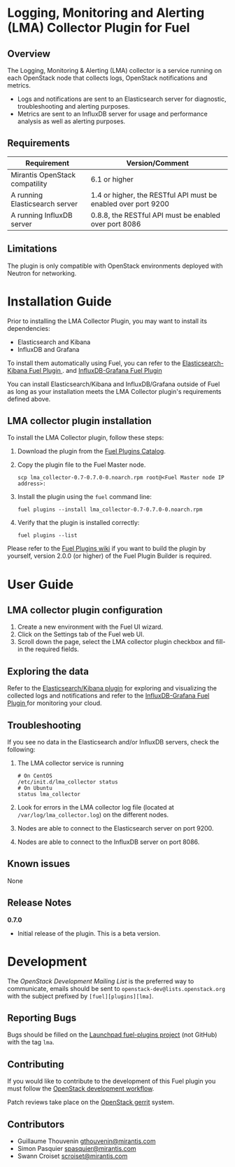 Logging, Monitoring and Alerting (LMA) Collector Plugin for Fuel
================================================================


Overview
--------

The Logging, Monitoring & Alerting (LMA) collector is a service running on each
OpenStack node that collects logs, OpenStack notifications and metrics.

* Logs and notifications are sent to an Elasticsearch server for diagnostic,
troubleshooting and alerting purposes.
* Metrics are sent to an InfluxDB server for usage and performance analysis as
well as alerting purposes.


Requirements
------------


| Requirement                    | Version/Comment                                               |
| ------------------------------ | ------------------------------------------------------------- |
| Mirantis OpenStack compatility | 6.1 or higher                                                 |
| A running Elasticsearch server | 1.4 or higher, the RESTful API must be enabled over port 9200 |
| A running InfluxDB server      | 0.8.8,  the RESTful API must be enabled over port 8086        |


Limitations
-----------

The plugin is only compatible with OpenStack environments deployed with Neutron
for networking.

Installation Guide
==================


Prior to installing the LMA Collector Plugin, you may want to install its
dependencies:

* Elasticsearch and Kibana
* InfluxDB and Grafana

To install them automatically using Fuel, you can refer to the
[Elasticsearch-Kibana Fuel Plugin
](https://github.com/stackforge/fuel-plugin-elasticsearch-kibana).
and [InfluxDB-Grafana Fuel Plugin
](https://github.com/stackforge/fuel-plugin-influxdb-grafana)

You can install Elasticsearch/Kibana and InfluxDB/Grafana outside of Fuel as
long as your installation meets the LMA Collector plugin's requirements defined
above.


**LMA collector plugin** installation
-------------------------------------

To install the LMA Collector plugin, follow these steps:

1. Download the plugin from the [Fuel Plugins
   Catalog](https://software.mirantis.com/download-mirantis-openstack-fuel-plug-ins/).
2. Copy the plugin file to the Fuel Master node.

    ```
    scp lma_collector-0.7-0.7.0-0.noarch.rpm root@<Fuel Master node IP address>:
    ```

3. Install the plugin using the `fuel` command line:

    ```
    fuel plugins --install lma_collector-0.7-0.7.0-0.noarch.rpm
    ```

4. Verify that the plugin is installed correctly:

    ```
    fuel plugins --list
    ```

Please refer to the [Fuel Plugins
wiki](https://wiki.openstack.org/wiki/Fuel/Plugins) if you want to build the
plugin by yourself, version 2.0.0 (or higher) of the Fuel Plugin Builder is
required.

User Guide
==========

**LMA collector plugin** configuration
--------------------------------------

1. Create a new environment with the Fuel UI wizard.
2. Click on the Settings tab of the Fuel web UI.
3. Scroll down the page, select the LMA collector plugin checkbox and
fill-in
the required fields.

Exploring the data
------------------

Refer to the [Elasticsearch/Kibana
plugin](https://github.com/stackforge/fuel-plugin-elasticsearch-kibana) for
exploring and visualizing the collected logs and notifications and refer to the
[InfluxDB-Grafana Fuel Plugin
](https://github.com/stackforge/fuel-plugin-influxdb-grafana) for monitoring
your cloud.

Troubleshooting
---------------

If you see no data in the Elasticsearch and/or InfluxDB  servers, check the
following:

1. The LMA collector service is running

    ```
    # On CentOS
    /etc/init.d/lma_collector status
    # On Ubuntu
    status lma_collector
    ```

2. Look for errors in the LMA collector log file (located at
   `/var/log/lma_collector.log`) on the different nodes.
3. Nodes are able to connect to the Elasticsearch server on port 9200.
4. Nodes are able to connect to the InfluxDB server on port 8086.


Known issues
------------

None

Release Notes
-------------

**0.7.0**

* Initial release of the plugin. This is a beta version.

Development
===========

The *OpenStack Development Mailing List* is the preferred way to communicate,
emails should be sent to `openstack-dev@lists.openstack.org` with the subject
prefixed by `[fuel][plugins][lma]`.

Reporting Bugs
--------------

Bugs should be filled on the [Launchpad fuel-plugins project](
https://bugs.launchpad.net/fuel-plugins) (not GitHub) with the tag `lma`.

Contributing
------------

If you would like to contribute to the development of this Fuel plugin you must
follow the [OpenStack development workflow](
http://docs.openstack.org/infra/manual/developers.html#development-workflow).

Patch reviews take place on the [OpenStack gerrit](
https://review.openstack.org/#/q/status:open+project:stackforge/fuel-plugin-lma-collector,n,z)
system.

Contributors
------------

* Guillaume Thouvenin <gthouvenin@mirantis.com>
* Simon Pasquier <spasquier@mirantis.com>
* Swann Croiset <scroiset@mirantis.com>
